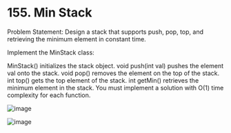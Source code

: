# 155. Min Stack

Problem Statement: Design a stack that supports push, pop, top, and retrieving the minimum element in constant time.

Implement the MinStack class:

MinStack() initializes the stack object.
void push(int val) pushes the element val onto the stack.
void pop() removes the element on the top of the stack.
int top() gets the top element of the stack.
int getMin() retrieves the minimum element in the stack.
You must implement a solution with O(1) time complexity for each function.

![image](https://github.com/aryanv175/leetcode/assets/91381804/6cd2d68a-e98f-402b-9d3e-4f934554d717)

![image](https://github.com/aryanv175/leetcode/assets/91381804/49ed41c9-cd80-4755-8ed6-dfae18dd13c9)

